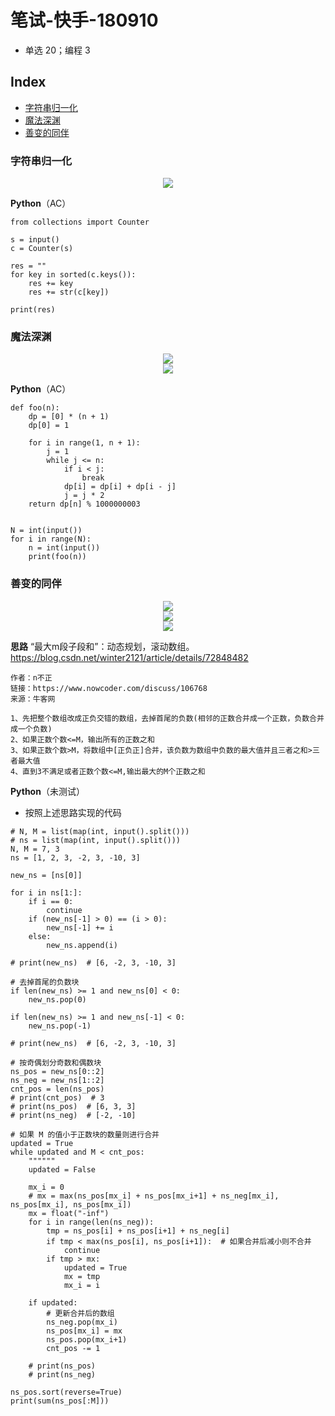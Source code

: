 笔试-快手-180910
===
- 单选 20；编程 3


Index
---
<!-- TOC -->

- [字符串归一化](#字符串归一化)
- [魔法深渊](#魔法深渊)
- [善变的同伴](#善变的同伴)

<!-- /TOC -->


### 字符串归一化
<div align="center"><img src="../_assets/TIM截图20180910193357.png" height="" /></div>

**Python**（AC）
```
from collections import Counter

s = input()
c = Counter(s)

res = ""
for key in sorted(c.keys()):
    res += key
    res += str(c[key])

print(res)
```

### 魔法深渊
<div align="center"><img src="../_assets/TIM截图20180910193451.png" height="" /></div>
<div align="center"><img src="../_assets/TIM截图20180910193521.png" height="" /></div>

**Python**（AC）
```
def foo(n):
    dp = [0] * (n + 1)
    dp[0] = 1

    for i in range(1, n + 1):
        j = 1
        while j <= n:
            if i < j:
                break
            dp[i] = dp[i] + dp[i - j]
            j = j * 2
    return dp[n] % 1000000003


N = int(input())
for i in range(N):
    n = int(input())
    print(foo(n))
```

### 善变的同伴
<div align="center"><img src="../_assets/TIM截图20180910193636.png" height="" /></div>
<div align="center"><img src="../_assets/TIM截图20180910193716.png" height="" /></div>
<div align="center"><img src="../_assets/TIM截图20180910193739.png" height="" /></div>

**思路**
“最大m段子段和”：动态规划，滚动数组。https://blog.csdn.net/winter2121/article/details/72848482
```
作者：n不正
链接：https://www.nowcoder.com/discuss/106768
来源：牛客网

1、先把整个数组改成正负交错的数组，去掉首尾的负数(相邻的正数合并成一个正数，负数合并成一个负数) 
2、如果正数个数<=M，输出所有的正数之和
3、如果正数个数>M，将数组中[正负正]合并，该负数为数组中负数的最大值并且三者之和>三者最大值
4、直到3不满足或者正数个数<=M,输出最大的M个正数之和 
```

**Python**（未测试）
- 按照上述思路实现的代码
```
# N, M = list(map(int, input().split()))
# ns = list(map(int, input().split()))
N, M = 7, 3
ns = [1, 2, 3, -2, 3, -10, 3]

new_ns = [ns[0]]

for i in ns[1:]:
    if i == 0:
        continue
    if (new_ns[-1] > 0) == (i > 0):
        new_ns[-1] += i
    else:
        new_ns.append(i)

# print(new_ns)  # [6, -2, 3, -10, 3]

# 去掉首尾的负数块
if len(new_ns) >= 1 and new_ns[0] < 0:
    new_ns.pop(0)

if len(new_ns) >= 1 and new_ns[-1] < 0:
    new_ns.pop(-1)

# print(new_ns)  # [6, -2, 3, -10, 3]

# 按奇偶划分奇数和偶数块
ns_pos = new_ns[0::2]
ns_neg = new_ns[1::2]
cnt_pos = len(ns_pos)
# print(cnt_pos)  # 3
# print(ns_pos)  # [6, 3, 3]
# print(ns_neg)  # [-2, -10]

# 如果 M 的值小于正数块的数量则进行合并
updated = True
while updated and M < cnt_pos:
    """"""
    updated = False

    mx_i = 0
    # mx = max(ns_pos[mx_i] + ns_pos[mx_i+1] + ns_neg[mx_i], ns_pos[mx_i], ns_pos[mx_i])
    mx = float("-inf")
    for i in range(len(ns_neg)):
        tmp = ns_pos[i] + ns_pos[i+1] + ns_neg[i]
        if tmp < max(ns_pos[i], ns_pos[i+1]):  # 如果合并后减小则不合并
            continue
        if tmp > mx:
            updated = True
            mx = tmp
            mx_i = i

    if updated:
        # 更新合并后的数组
        ns_neg.pop(mx_i)
        ns_pos[mx_i] = mx
        ns_pos.pop(mx_i+1)
        cnt_pos -= 1

    # print(ns_pos)
    # print(ns_neg)

ns_pos.sort(reverse=True)
print(sum(ns_pos[:M]))
```
